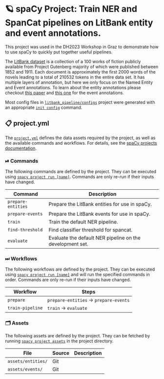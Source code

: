 <!-- SPACY PROJECT: AUTO-GENERATED DOCS START (do not remove) -->

# 🪐 spaCy Project: Train NER and SpanCat pipelines on LitBank entity and event annotations.

This project was used in the DH2023 Workshop in Graz to demonstrate how to
use spaCy to quickly put together useful pipelines.

The [LitBank dataset](https://github.com/dbamman/litbank/) is a collection of a 100 works of fiction
publicly available from Project Gutenberg majority of which were published between 1852 and 1911.
Each document is approximately the first 2000 words of the novels leading to a total of
210532 tokens in the entire data set. It has multiple layers of annotation, but
here we only focus on the Named Entity and Event annotations. 
To learn about the entity annotations please checkout
[this paper](https://people.ischool.berkeley.edu/~dbamman/pubs/pdf/naacl2019_literary_entities.pdf)
and [this one](https://aclanthology.org/P19-1353.pdf) for the event annotations.

Most config files in [`litbank_pipeline/configs`](litbank_pipeline/configs) project
were generated with an appropriate
[`init config`](https://spacy.io/api/cli#init-config) command.



## 📋 project.yml

The [`project.yml`](project.yml) defines the data assets required by the
project, as well as the available commands and workflows. For details, see the
[spaCy projects documentation](https://spacy.io/usage/projects).

### ⏯ Commands

The following commands are defined by the project. They
can be executed using [`spacy project run [name]`](https://spacy.io/api/cli#project-run).
Commands are only re-run if their inputs have changed.

| Command | Description |
| --- | --- |
| `prepare-entities` | Prepare the LitBank entities for use in spaCy. |
| `prepare-events` | Prepare the LitBank events for use in spaCy. |
| `train` | Train the default NER pipeline. |
| `find-threshold` | Find classifier threshold for spancat. |
| `evaluate` | Evaluate the default NER pipeline on the development set. |

### ⏭ Workflows

The following workflows are defined by the project. They
can be executed using [`spacy project run [name]`](https://spacy.io/api/cli#project-run)
and will run the specified commands in order. Commands are only re-run if their
inputs have changed.

| Workflow | Steps |
| --- | --- |
| `prepare` | `prepare-entities` &rarr; `prepare-events` |
| `train-pipeline` | `train` &rarr; `evaluate` |

### 🗂 Assets

The following assets are defined by the project. They can
be fetched by running [`spacy project assets`](https://spacy.io/api/cli#project-assets)
in the project directory.

| File | Source | Description |
| --- | --- | --- |
| `assets/entities/` | Git |  |
| `assets/events/` | Git |  |

<!-- SPACY PROJECT: AUTO-GENERATED DOCS END (do not remove) -->
